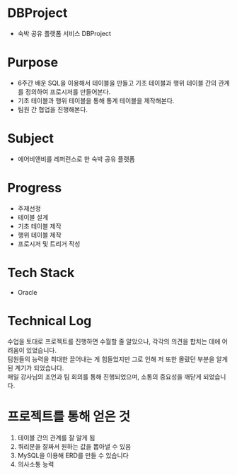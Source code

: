 # DBProject
- 숙박 공유 플랫폼 서비스 DBProject

# Purpose
- 6주간 배운 SQL을 이용해서 테이블을 만들고 기초 테이블과 행위 테이블 간의 관계를 정의하여 프로시저를 만들어본다.
- 기초 테이블과 행위 테이블을 통해 통계 테이블을 제작해본다.
- 팀원 간 협업을 진행해본다.

# Subject
- 에어비앤비를 레퍼런스로 한 숙박 공유 플랫폼 

# Progress
- 주제선정
- 테이블 설계
- 기초 테이블 제작
- 행위 테이블 제작
- 프로시저 및 트리거 작성

# Tech Stack
- Oracle

# Technical Log
수업을 토대로 프로젝트를 진행하면 수월할 줄 알았으나, 각각의 의견을 합치는 데에 어려움이 있었습니다.<br/>
팀원들의 능력을 최대한 끌어내는 게 힘들었지만 그로 인해 저 또한 몰랐던 부분을 알게 된 계기가 되었습니다.<br/>
매일 강사님의 조언과 팀 회의를 통해 진행되었으며, 소통의 중요성을 깨닫게 되었습니다.

# 프로젝트를 통해 얻은 것
1. 테이블 간의 관계를 잘 알게 됨 <br/>
2. 쿼리문을 잘짜서 원하는 값을 뽑아낼 수 있음 <br/>
3. MySQL을 이용해 ERD를 만들 수 있습니다 <br/>
4. 의사소통 능력 <br/>
